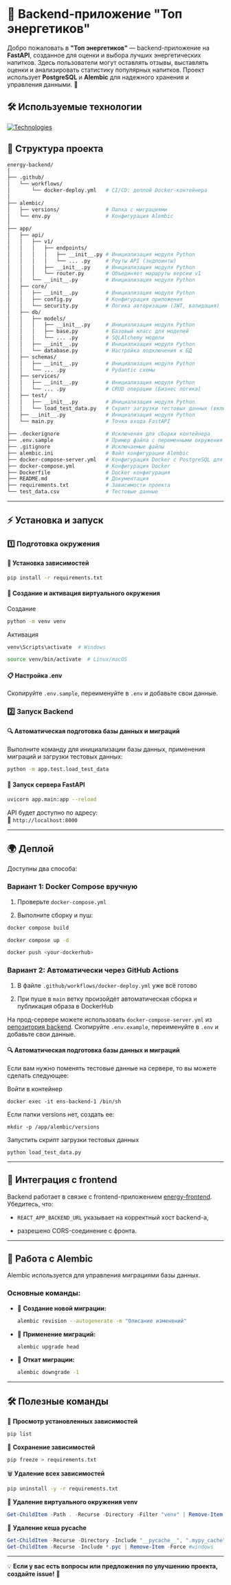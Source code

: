 # 🚀 Backend-приложение "Топ энергетиков"

Добро пожаловать в **"Топ энергетиков"** — backend-приложение на **FastAPI**, созданное для оценки и выбора лучших энергетических напитков. Здесь пользователи могут оставлять отзывы, выставлять оценки и анализировать статистику популярных напитков. Проект использует **PostgreSQL** и **Alembic** для надежного хранения и управления данными. 🚀

## 🛠 Используемые технологии

[![Technologies](https://skillicons.dev/icons?i=py,fastapi,postgres)](https://skillicons.dev)

## 📂 Структура проекта

```sh
energy-backend/
│
├── .github/
│   └── workflows/
│       └── docker-deploy.yml   # CI/CD: деплой Docker-контейнера
│
├── alembic/
│   ├── versions/               # Папка с миграциями
│   └── env.py                  # Конфигурация Alembic
│
├── app/        
│   ├── api/
│   │   ├── v1/
│   │   │   ├── endpoints/
│   │   │   │   ├── __init__.py # Инициализация модуля Python
│   │   │   │   └── ... .py     # Роуты API (эндпоинты)
│   │   │   ├── __init__.py     # Инициализация модуля Python
│   │   │   └── router.py       # Объединяет маршруты версии v1
│   │   └── __init__.py         # Инициализация модуля Python
│   ├── core/           
│   │   ├── __init__.py         # Инициализация модуля Python
│   │   ├── config.py           # Конфигурация приложения
│   │   └── security.py         # Логика авторизации (JWT, валидация)
│   ├── db/
│   │   ├── models/
│   │   │   ├── __init__.py     # Инициализация модуля Python
│   │   │   ├── base.py         # Базовый класс для моделей
│   │   │   └── ... .py         # SQLAlchemy модели
│   │   ├── __init__.py         # Инициализация модуля Python
│   │   └── database.py         # Настройка подключения к БД
│   ├── schemas/        
│   │   ├── __init__.py         # Инициализация модуля Python
│   │   └── ... .py             # Pydantic схемы
│   ├── services/       
│   │   ├── __init__.py         # Инициализация модуля Python
│   │   └── ... .py             # CRUD операции (Бизнес логика)
│   ├── test/
│   │   ├── __init__.py         # Инициализация модуля Python
│   │   └── load_test_data.py   # Скрипт загрузки тестовых данных (включает миграции)
│   ├── __init__.py             # Инициализация модуля Python
│   └── main.py                 # Точка входа FastAPI
│
├── .dockerignore               # Исключения для сборки контейнера
├── .env.sample                 # Пример файла с переменными окружения
├── .gitignore                  # Исключаемые файлы
├── alembic.ini                 # Файл конфигурации Alembic
├── docker-compose-server.yml   # Конфигурация Docker с PostgreSQL для сервера
├── docker-compose.yml          # Конфигурация Docker
├── Dockerfile                  # Docker конфигурация
├── README.md                   # Документация
├── requirements.txt            # Зависимости проекта
└── test_data.csv               # Тестовые данные
```

---

## ⚡ Установка и запуск

### 1️⃣ Подготовка окружения

#### 📌 Установка зависимостей
```bash
pip install -r requirements.txt
```

#### 🔧 Создание и активация виртуального окружения

Создание 
```bash
python -m venv venv
```
Активация
```bash
venv\Scripts\activate  # Windows
```
```bash
source venv/bin/activate  # Linux/macOS
```

#### 📋 Настройка .env
Скопируйте `.env.sample`, переименуйте в `.env` и добавьте свои данные.

### 2️⃣ Запуск Backend

#### 🔍 Автоматическая подготовка базы данных и миграций
Выполните команду для инициализации базы данных, применения миграций и загрузки тестовых данных:
```bash
python -m app.test.load_test_data
```

#### 🚀 Запуск сервера FastAPI
```bash
uvicorn app.main:app --reload
```

API будет доступно по адресу:  
📍 `http://localhost:8000`

---

## 🌍 Деплой

Доступны два способа:

### Вариант 1: Docker Compose вручную

1.  Проверьте `docker-compose.yml`
    
2.  Выполните сборку и пуш:
    

```sh
docker compose build
```
```sh
docker compose up -d
```
```sh
docker push <your-dockerhub>
```

### Вариант 2: Автоматически через GitHub Actions

1.  В файле `.github/workflows/docker-deploy.yml` уже всё готово
    
2.  При пуше в `main` ветку произойдёт автоматическая сборка и публикация образа в DockerHub
    

На прод-сервере можете использовать `docker-compose-server.yml` из [репозитория backend](https://github.com/dimi-try/energy-backend). Скопируйте `.env.example`, переименуйте в `.env` и добавьте свои данные.

#### 🔍 Автоматическая подготовка базы данных и миграций
Если вам нужно поменять тестовые данные на сервере, то вы можете сделать следующее:

Войти в контейнер
```
docker exec -it ens-backend-1 /bin/sh
```

Если папки versions нет, создать ее:
```
mkdir -p /app/alembic/versions
```

Запустить скрипт загрузки тестовых данных
```
python load_test_data.py
```

---

## 📡 Интеграция с frontend

Backend работает в связке с frontend-приложением [energy-frontend](https://github.com/dimi-try/energy-frontend).  
Убедитесь, что:

-   `REACT_APP_BACKEND_URL` указывает на корректный хост backend-а,
    
-   разрешено CORS-соединение с фронта.
    

---

## 🔄 Работа с Alembic

Alembic используется для управления миграциями базы данных.

### Основные команды:

- 📌 **Создание новой миграции:**
  ```bash
  alembic revision --autogenerate -m "Описание изменений"
  ```
- 📌 **Применение миграций:**
  ```bash
  alembic upgrade head
  ```
- 📌 **Откат миграции:**
  ```bash
  alembic downgrade -1
  ```

---
## 🛠 Полезные команды

📌 **Просмотр установленных зависимостей**
```bash
pip list
```

💾 **Сохранение зависимостей**
```bash
pip freeze > requirements.txt
```

🗑 **Удаление всех зависимостей**
```bash
pip uninstall -y -r requirements.txt
```

🧹 **Удаление виртуального окружения venv**
```powershell
Get-ChildItem -Path . -Recurse -Directory -Filter "venv" | Remove-Item -Recurse -Force #windows
```

🧹 **Удаление кеша pycache**
```powershell
Get-ChildItem -Recurse -Directory -Include "__pycache__", ".mypy_cache", ".pytest_cache" | Remove-Item -Recurse -Force #windows
Get-ChildItem -Recurse -Include *.pyc | Remove-Item -Force #windows
```

---

💡 **Если у вас есть вопросы или предложения по улучшению проекта, создайте issue!** 🚀
